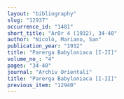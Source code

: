 ```yaml
---
layout: "bibliography"
slug: "12937"
occurrence_id: "1481"
short_title: "ArOr 4 (1932), 34-40"
author: "Nicolò, Mariano, San"
publication_year: "1932"
title: "Parerga Babyloniaca [I-II]"
volume_no_: "4"
pages: "34-40"
journal: "Archív Orientalí"
title: "Parerga Babyloniaca [I-II]"
previous_item: "12940"
---
```

